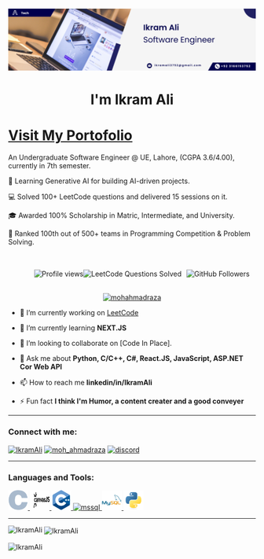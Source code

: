 ![logo](https://github.com/ikramali708/ikramali708/blob/main/White%20Blue%20Professional%20Website%20Developer%20LinkedIn%20Banner.png)

<h1 align="center">I'm Ikram Ali</h1>
<h1><a href="https://ikramali-liard.vercel.app/">Visit My Portofolio</a></h1>

<body>
    <div class="container">
        <p> </p>
        <p>An Undergraduate Software Engineer @ UE, Lahore, (CGPA 3.6/4.00), currently in 7th semester.</p>
        <p>🔹 Learning Generative AI for building AI-driven projects.</p>
        <p>💻 Solved 100+ LeetCode questions and delivered 15 sessions on it.</p>
        <p>🎓 Awarded 100% Scholarship in Matric, Intermediate, and University.</p>
        <p>🏅 Ranked 100th out of 500+ teams in Programming Competition & Problem Solving.</p>
    </div>
</body>

<br>
<br>

<div style="display: flex; justify-content: center; align-items: center; width: 100%; flex-wrap: nowrap;">
   <!-- Profile views (GitHub) -->
   <img src="https://komarev.com/ghpvc/?username=mohahmadraza&label=Profile%20views&color=0e75b6&style=flat" alt="Profile views" style="margin-left: 50px;" /> 

   <!-- LeetCode Problems Solved -->
   <img src="https://img.shields.io/badge/LeetCode-350%2B-orange" alt="LeetCode Questions Solved" style="margin-right: 10px;" />

   <!-- GitHub Followers -->
   <img src="https://img.shields.io/github/followers/mohahmadraza?label=Follow%20me&style=social" alt="GitHub Followers" style="margin-right: 10px;" />

</div>

<br>

<p align="center"> <a href="https://github.com/ryo-ma/github-profile-trophy"><img src="https://github-profile-trophy.vercel.app/?username=mohahmadraza" alt="mohahmadraza" /></a> </p>

- 🔭 I’m currently working on [LeetCode](https://leetcode.com/u/Ikram-Ali/)

- 🌱 I’m currently learning **NEXT.JS**

- 👯 I’m looking to collaborate on [Code In Place].

- 💬 Ask me about **Python, C/C++, C#, React.JS, JavaScript, ASP.NET Cor Web API**

- 📫 How to reach me **linkedin/in/IkramAli**

- ⚡ Fun fact **I think I'm Humor, a content creater and a good conveyer**

---

<h3 align="left">Connect with me:</h3>
<p align="left">
<a href="https://www.linkedin.com/in/ikram-ali-282879256/" target="_blank"><img align="center" src="https://raw.githubusercontent.com/rahuldkjain/github-profile-readme-generator/master/src/images/icons/Social/linked-in-alt.svg" alt="IkramAli" height="30" width="40" /></a>
<a href="https://leetcode.com/u/Ikram-Ali/" target="_blank"><img align="center" src="https://raw.githubusercontent.com/rahuldkjain/github-profile-readme-generator/master/src/images/icons/Social/leet-code.svg" alt="moh_ahmadraza" height="30" width="40" /></a>
<a href="https://discord.gg/https://discord.com/channels/877056448956346408/903005318127157269" target="blank"><img align="center" src="https://raw.githubusercontent.com/rahuldkjain/github-profile-readme-generator/master/src/images/icons/Social/discord.svg" alt="discord" height="30" width="40" /></a>
</p>

--- 

<h3 align="left">Languages and Tools:</h3>
<p align="left"> 
  <a href="https://www.cprogramming.com/" target="_blank" rel="noreferrer"> 
    <img src="https://raw.githubusercontent.com/devicons/devicon/master/icons/c/c-original.svg" alt="c" width="40" height="40"/> 
  </a> 
  <a href="https://canvasjs.com" target="_blank" rel="noreferrer"> 
    <img src="https://raw.githubusercontent.com/Hardik0307/Hardik0307/master/assets/canvasjs-charts.svg" alt="canvasjs" width="40" height="40"/> 
  </a> 
  <a href="https://www.w3schools.com/cpp/" target="_blank" rel="noreferrer"> 
    <img src="https://raw.githubusercontent.com/devicons/devicon/master/icons/cplusplus/cplusplus-original.svg" alt="cplusplus" width="40" height="40"/> 
  </a> 
  <a href="https://www.microsoft.com/en-us/sql-server" target="_blank" rel="noreferrer"> 
    <img src="https://www.svgrepo.com/show/303229/microsoft-sql-server-logo.svg" alt="mssql" width="40" height="40"/> 
  </a> 
  <a href="https://www.mysql.com/" target="_blank" rel="noreferrer"> 
    <img src="https://raw.githubusercontent.com/devicons/devicon/master/icons/mysql/mysql-original-wordmark.svg" alt="mysql" width="40" height="40"/> 
  </a> 
  <a href="https://www.python.org" target="_blank" rel="noreferrer"> 
    <img src="https://raw.githubusercontent.com/devicons/devicon/master/icons/python/python-original.svg" alt="python" width="40" height="40"/> 
  </a> 
</p>

---


<p><img align="left" src="https://github-readme-stats.vercel.app/api/top-langs?username=mohahmadraza&show_icons=true&locale=en&layout=compact" alt="IkramAli" /></p>

<p>&nbsp;<img align="center" src="https://github-readme-stats.vercel.app/api?username=IkramAli&show_icons=true&locale=en" alt="IkramAli" /></p>

<p><img align="center" src="https://github-readme-streak-stats.herokuapp.com/?user=mohahmadraza&" alt="IkramAli" /></p>
